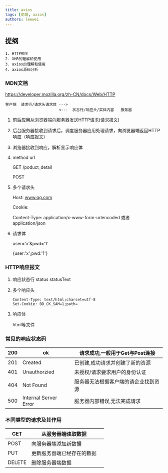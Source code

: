 ```yaml
---
title: axios
tags: [前端, axios]
authors: leewei
---
```


## 提纲

```
1. HTTP相关
2. XHR的理解和使用
3. axios的理解和使用
4. axios源码分析
```

### MDN文档

https://developer.mozilla.org/zh-CN/docs/Web/HTTP



```
客户端  请求行/请求头请求体 --->
						<---  状态行/响应头/实体内容   服务器
```



1. 前后应用从浏览器端向服务器发送HTTP请求(请求报文)
2. 后台服务器接收到请求后，调度服务器应用处理请求，向浏览器端返回HTTP响应（响应报文）
3. 浏览器接收到响应，解析显示响应体



1. method url

   GET /poduct_detail

   POST

2. 多个请求头

   Host: www.qq.com

   Cookie: 

   Content-Type: application/x-www-form-urlencoded 或者 application/json

3. 请求体

   user='x'&pwd='1'

   {user:'x';pwd:'1'}



### HTTP响应报文

1. 响应状态行 status statusText

2. 多个响应头

   ```
   Content-Type: text/html;charset=utf-8
   Set-Cookie: BD_CK_SAM=1;path=
   ```

3. 响应体

   html等文件



### 常见的响应状态码

| 200  | ok                    | 请求成功,一般用于Get与Post连接       |
| ---- | --------------------- | ------------------------------------ |
| 201  | Created               | 已创建,成功请求并创建了新的资源      |
| 401  | Unauthorzied          | 未授权/请求要求用户的身份认证        |
| 404  | Not Found             | 服务器无法根据客户端的请企业找到资源 |
| 500  | Internal Server Error | 服务器内部错误,无法完成请求          |

### 不同类型的请求及其作用

| GET    | 从服务器端读取数据         |      |
| ------ | -------------------------- | ---- |
| POST   | 向服务器端添加新数据       |      |
| PUT    | 更新服务器端已经存在的数据 |      |
| DELETE | 删除服务器端数据           |      |


